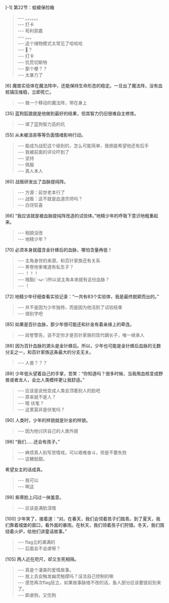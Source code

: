 
[-1] 第22节：蛤蟆保险箱
>--- 。。。。。。<br>
>--- 打卡<br>
>--- 苟利郭嘉<br>
>--- 。。。<br>
>--- 这个储物模式太常见了哈哈哈<br>
>--- 🐸？<br>
>--- 打卡<br>
>--- 饥荒切斯特<br>
>--- 那个梗？？<br>
>--- 太暴力了<br>

[6] 魔兽实验体在魔法阵中，还能保持生命形态的稳定。一旦出了魔法阵，没有血核镇压维稳，立即死亡。
>--- 做一个移动的魔法阵，带在身上<br>

[35] 蓝狗狐狼就是他做到最好的结果，但其智力仍旧很难自主修炼。
>--- 填了蓝狗智力高的坑<br>

[55] 从未被沮丧等等负面情绪影响行动。
>--- 能成为战犯这个级别的，怎么可能简单，我倒是希望他还有后手<br>
>--- 我被前面的评论吓到了<br>
>--- 坚持<br>
>--- 佩服<br>
>--- 真人本人<br>

[60] 战贩研发出了血脉提纯阵。
>--- 方源：前世老本行了<br>
>--- 战贩：这不就是血道宗师吗？<br>
>--- 白伢狂喜<br>

[66] “我应该就是被血脉提纯阵改造的试验体。”地精少年的呼吸下意识地粗重起来。
>--- 相貌没改<br>
>--- 地精少年？<br>

[70] 必须本身就蕴含金针蜂后的血脉，哪怕含量再低！
>--- 主角身世的来源，和百针家族还有关系<br>
>--- 黑卷他爹难道有私生子？<br>
>--- ！！！<br>
>--- 哦豁(´-ω-`)所以说主角本来就有这份血脉？<br>
>--- ！<br>

[72] 地精少年仔细查看实验记录：“一共有83个实验体，我是最终脱颖而出的。”
>--- 并不是因为少年独特，而是因为他活到了试验结束<br>
>--- 错别字吧<br>

[85] 如果是百针血脉，那少年很可能还和针金有着亲缘上的牵连。
>--- 段誉警告，说不定你才是百针家族的现代嫡长子，唯一继承人<br>

[88] 因为百针血脉的源头是金针蜂后。所以，少年也可能是金针蜂后血脉的无数分支之一，和百针家族这条最大的分支无关。
>--- 人兽？？？<br>

[89] 少年低头望着自己的手掌，苦笑：“你知道吗？很多时候，当我用血核变成野兽或者龙人，会比人类模样更让我舒适。”
>--- 应该是说他变成人类会顶着别人的脸吧<br>
>--- 原来就不是人？<br>
>--- 嗯 伏笔？<br>
>--- 这里莫非是伏笔吗？<br>

[90] 人类时，少年的样貌就是针金的样貌。
>--- 因为他讨厌自己的人类外貌<br>

[98] “我们……还会有孩子。”
>--- 麻烦真人别写苦情戏，可以艰难奋斗，但是不要失败<br>
>--- 这糖挺甜。

希望女主的话成真。<br>
>--- 我可以<br>
>--- 啊这<br>

[99] 紫蒂脸上闪过一抹羞意。
>--- 应该是满脸深情<br>

[100] 少年笑了，接着道：“对。在春天，我们会领着孩子们踏青。到了夏天，我们靠着城堡的窗口，看外面的暴雨。在秋天，我们领着孩子们狩猎。冬天，我们围绕着火炉，给他们讲童话故事。”
>--- flag立的满满的<br>
>--- 后面会不会虐呀？<br>

[105] 两人近在咫尺，却又生死相隔。
>--- 真是个凄美的爱情故事。<br>
>--- 放上去会触发幽灵触摸吗？没法自己控制的嘛<br>
>--- 感觉再次flag狂立，如果故事脉络不改的话，鱼人部分应该要提前到来了。<br>
>--- 即虐狗，又伤狗<br>

